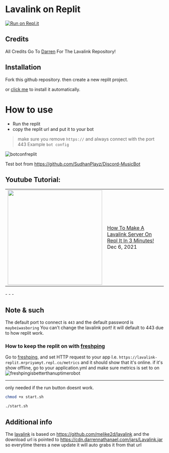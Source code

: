 # Lavalink on Replit
[![Run on Repl.it](https://repl.it/badge/github/priyam1234-spec/lavalink-replit)](https://repl.it/github/priyam1234-spec/lavalink-replit)

## Credits

All Credits Go To [Darren](https://github.com/DarrenOfficial) For The Lavalink Repository!

## Installation

Fork this github repository. then create a new replit project.

or [click me](https://replit.com/github/priyam1234-spec/lavalink-replit) to install it automatically.

# How to use
* Run the replit
* copy the replit url and put it to your bot
> make sure you remove `https://` and always connect with the port 443
Example `bot config`


![botconfreplit](https://cdn.darrennathanael.com/assets/discord/lavalinkconfigbot.jpeg)

Test bot from https://github.com/SudhanPlayz/Discord-MusicBot


## Youtube Tutorial:
<table><tr><td><a href="https://www.youtube.com/watch?v=CsPVTc_7sUs"><img width="300px" src="https://i.imgur.com/DgiSMF5"></a></td>
<td><a href="https://www.youtube.com/watch?v=CsPVTc_7sUs">How To Make A Lavalink Server On Repl It In 3 Minutes!</a><br/>Dec 6, 2021</td></tr></table>
- - -

## Note & such
The default port to connect is `443` and the default password is `maybeiwasboring`
You can’t change the lavalink port! it will default to 443 due to how replit work.

### How to keep the replit on with [freshping](https://www.freshworks.com/website-monitoring/)
Go to [freshping](https://www.freshworks.com/website-monitoring/), and set HTTP request to your app I.e. `https://lavalink-replit.mrpriyamyt.repl.co/metrics`
and it should show that it's online. if it's show offline, go to your application.yml and make sure metrics is set to on
![freshpingisbetterthanuptimerobot](https://darrennathanael.com/cdn/873E3AB4-8862-49A2-B5F6-5A0B97E3BCF1.jpeg)

- - -
only needed if the run button doesnt work.
```bash
chmod +x start.sh
```
```bash
./start.sh
```


## Additional info


The [lavalink](https://github.com/melike2d/lavalink) is based on https://github.com/melike2d/lavalink and the download url is pointed to https://cdn.darrennathanael.com/jars/Lavalink.jar so everytime theres a new update it will auto grabs it from that url

